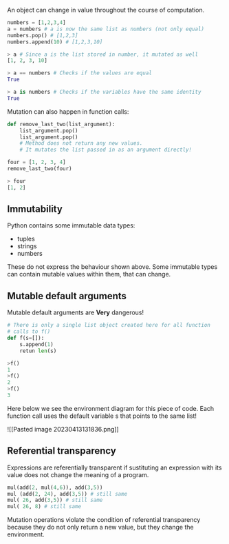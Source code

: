 An object can change in value throughout the course of computation. 

```python
numbers = [1,2,3,4]
a = numbers # a is now the same list as numbers (not only equal)
numbers.pop() # [1,2,3]
numbers.append(10) # [1,2,3,10]

> a # Since a is the list stored in number, it mutated as well
[1, 2, 3, 10]

> a == numbers # Checks if the values are equal
True

> a is numbers # Checks if the variables have the same identity
True
```

Mutation can also happen in function calls: 

```python
def remove_last_two(list_argument): 
	list_argument.pop()
	list_argument.pop()
	# Method does not return any new values.
	# It mutates the list passed in as an argument directly!

four = [1, 2, 3, 4]
remove_last_two(four)

> four
[1, 2]
```


## Immutability
Python contains some immutable data types:
- tuples 
- strings
- numbers

These do not express the behaviour shown above.
Some immutable types can contain mutable values within them, that can change. 

## Mutable default arguments
Mutable default arguments are **Very** dangerous!

```python 
# There is only a single list object created here for all function
# calls to f()
def f(s=[]):
	s.append(1)
	retun len(s)

>f()
1
>f()
2
>f()
3
```

Here below we see the environment diagram for this piece of code. 
Each function call uses the default variable s that points to the same list!

![[Pasted image 20230413131836.png]]

## Referential transparency

Expressions are referentially transparent if sustituting an expression with its value does not change the meaning of a program. 

```python
mul(add(2, mul(4,6)), add(3,5)) 
mul (add(2, 24), add(3,5)) # still same
mul( 26, add(3,5)) # still same
mul( 26, 8) # still same
```

Mutation operations violate the condition of referential transparency because they do not only return a new value, but they change the environment. 